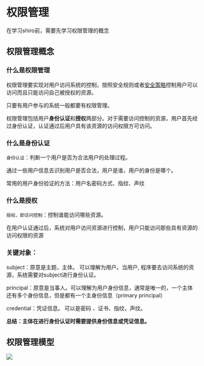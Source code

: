# 权限管理

在学习shiro前，需要先学习权限管理的概念

## 权限管理概念

### 什么是权限管理

权限管理要实现对用户访问系统的控制，按照安全规则或者[安全策略](http://baike.baidu.com/view/160028.htm)控制用户可以访问而且只能访问自己被授权的资源。

只要有用户参与的系统一般都要有权限管理。

权限管理包括用户**身份认证**和**授权**两部分。对于需要访问控制的资源，用户首先经过身份认证，认证通过后用户具有该资源的访问权限方可访问。

### 什么是身份认证

`身份认证`：判断一个用户是否为合法用户的处理过程。

通过一些用户信息去识别用户是否合法，用户是谁，用户的身份是哪个。

常用的用户身份验证的方法：用户名密码方式、指纹、声纹

### 什么是授权

`授权，即访问控制`：控制谁能访问哪些资源。

在用户认证通过后，系统对用户访问资源进行控制，用户只能访问那些具有资源的访问权限的资源

### 关键对象：

subject：原意是主题，主体。 可以理解为用户。当用户,  程序要去访问系统的资源，系统需要对subject进行身份认证。

principal：原意是当事人。可以理解为用户身份信息，通常是唯一的，一个主体还有多个身份信息，但是都有一个主身份信息（primary principal）

credential：凭证信息。 可以是密码 、证书、指纹，声纹。 

**总结：主体在进行身份认证时需要提供身份信息或凭证信息。**

## 权限管理模型

![](6.权限管理.assets/image-20201011214110897-20201011214747210.png)

